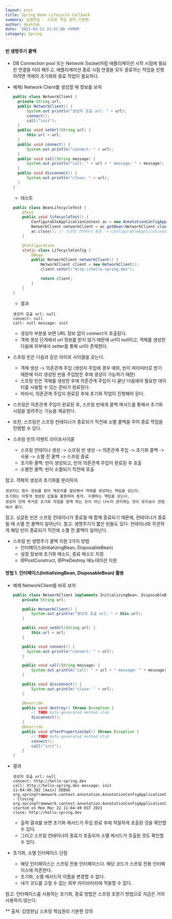 ```yaml
---
layout: post
title: Spring Bean Lifecycle Callback
summary: 김영한님 - 스프링 핵심 원리_기본편
author: devhtak
date: '2021-03-21 21:41:00 +0900'
category: Spring
---
```


#### 빈 생명주기 콜백

- DB Connection pool 또는 Network Socket처럼 애플리케이션 시작 시점에 필요한 연결을 미리 해두고, 애플리케이션 종료 시점 연결을 모두 종료하는 작업을 진행하려면 객체의 초기화와 종료 작업이 필요하다.
- 예제) Network Client를 생성할 때 정보를 보자
  
  ```java
  public class NetworkClient {	
    private String url;
    public NetworkClient() {
        System.out.println("생성자 호출 url: " + url);
        connect();
        call("init");
    }
    public void setUrl(String url) {
        this.url = url;
    }
    public void connect() {
        System.out.println("connect: " + url);
    }
    public void call(String message) {
        System.out.println("call: " + url + " message: " + message);
    }
    public void disconnect() {
        System.out.println("close: " + url);
    }
  }
  ```
  - 테스트
  ```java
  public class BeanLifecycleTest {	
      @Test
      public void lifecycleTest() {
          ConfigurableApplicationContext ac = new AnnotationConfigApplicationContext(LifecycleConfig.class);
          NetworkClient networkClient = ac.getBean(NetworkClient.class);
          ac.close(); // 스프링 컨테이너 종료 -> ConfigurableApplicationContext 필요
      }

      @Configuration
      static class LifecycleConfig {
          @Bean
          public NetworkClient networkClient() {
              NetworkClient client = new NetworkClient();
              client.setUrl("http://hello-spring.dev");

              return client;
          }
      }
  }
  ```
  - 결과
  ```
  생성자 호출 url: null
  connect: null
  call: null message: init
  ```
  - 생성자 부분을 보면 URL 정보 없이 connect가 호출된다.
  - 객체 생성 단게에서 url 정보를 받지 않기 때문에 url이 null이고, 객체를 생성한 다음에 외부에서 setter를 통해 url이 존재한다.
  
- 스프링 빈은 다음과 같은 라이프 사이클을 갖는다.
  - 객체 생성 -> 의존관계 주입 (생성자 주입에 경우 예외, 빈이 파라미터로 받기 때문에 미리 생성된 빈을 주입받은 후에 생성이 가능하기 때문)
  - 스프링 빈은 객체를 생성한 후에 의존관계 주입이 다 끝난 다음에야 필요한 데이터를 사용할 수 있는 준비가 완료된다.
  - 따라서, 의존관계 주입이 완료된 후에 초기화 작업이 진행해야 된다.
  
- 스프링은 의존관계 주입이 완료된 후, 스프링 빈에게 콜백 메서드를 통해서 초기화 시점을 알려주는 기능을 제공한다.
- 또한, 스프링은 스프링 컨테이너가 종료되기 직전에 소멸 콜백을 주어 종료 작업을 진행할 수 있다.

- 스프링 빈의 이벤트 라이프사이클
  - 스프링 컨테이너 생성 -> 스프링 빈 생성 -> 의존관계 주입 -> 초기화 콜백 -> 사용 -> 소멸 전 콜백 -> 스프링 종료
  - 초기화 콜백: 빈이 생성되고, 빈의 의존관계 주입이 완료된 후 호출
  - 소멸전 콜백: 빈이 소멸되기 직전에 호출

참고. 객체의 생성과 초기화를 분리하자. 
  ```
  생성자는 필수 정보를 받아 메모리를 할당해서 객체를 생성하는 책임을 갖는다.
  초기화는 이렇게 생성된 값들을 활용하여 동작, 수행하는 책임을 갖는다.
  생성자 안에 무거운 초기화 작업을 함께 하는 것이 아닌 나누어 관리하는 것이 유지보수 관점에서 좋다.
  ```

참고. 싱글톤 빈은 스프링 컨테이너가 종료될 때 함께 종료되기 때문에, 컨테이너가 종료될 때 소멸 전 콜백이 일어난다.
참고. 생명주기가 짧은 빈들도 있다. 컨테이너와 무관하게 해당 빈이 종료되기 직전에 소멸 전 콜백이 일어난다.

- 스프링 빈 생명주기 콜백 지원 3가지 방법
  - 인터페이스(InitializingBean, DisposableBean)
  - 설정 정보에 초기화 메소드, 종료 메소드 지정
  - @PostConstruct, @PreDestroy 애노테이션 지원

#### 방법 1. 인터페이스(InitializingBean, DisposableBean) 활용

- 예제 NetworkClient를 바로 보자

  ```java
  public class NetworkClient implements InitializingBean, DisposableBean{	
      private String url;

      public NetworkClient() {
          System.out.println("생성자 호출 url: " + this.url);
      }

      public void setUrl(String url) {
          this.url = url;
      }

      public void connect() {
        System.out.println("connect: " + url);
      }

      public void call(String message) {
          System.out.println("call: " + url + " message: " + message);
      }

      public void disconnect() {
          System.out.println("close: " + url);
      }

      @Override
      public void destroy() throws Exception {
          // TODO Auto-generated method stub
          disconnect();
      }
      @Override
      public void afterPropertiesSet() throws Exception {
          // TODO Auto-generated method stub
          connect();
          call("init");
      }
  }
  ```
- 결과

  ```
  생성자 호출 url: null
  connect: http://hello-spring.dev
  call: http://hello-spring.dev message: init
  11:04:49.382 [main] DEBUG org.springframework.context.annotation.AnnotationConfigApplicationContext - Closing org.springframework.context.annotation.AnnotationConfigApplicationContext@67c33749, started on Mon Mar 22 11:04:49 KST 2021
  close: http://hello-spring.dev
  ```
  
  - 출력 결과를 보면 초기화 메서드가 주입 완료 후에 적절하게 호출된 것을 확인할 수 있다.
  - 그리고 스프링 컨테이너의 종료가 호출되자 소멸 메서드가 호출된 것도 확인할 수 있다.

- 초기화, 소멸 인터페이스 단점
  - 해당 인터페이스는 스프링 전용 인터페이스다. 해당 코드가 스프링 전용 인터페이스에 의존한다.
  - 초기화, 소멸 메서드의 이름을 변경할 수 없다.
  - 내가 코드를 고칠 수 없는 외부 라이브러리에 적용할 수 없다.

참고. 인터페이스를 사용하는 초기화, 종료 방법은 스프링 초창기 방법으로 지금은 거의 사용하지 않는다.


** 출처: 김영한님 스프링 핵심원리 기본편 강의
